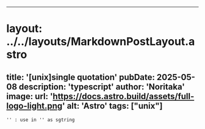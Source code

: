 
---
# layout: ../../layouts/MarkdownPostLayout.astro
title: '[unix]single quotation'
pubDate: 2025-05-08
description: 'typescript'
author: 'Noritaka'
image:
    url: 'https://docs.astro.build/assets/full-logo-light.png'
    alt: 'Astro'
tags: ["unix"]
---



```
'' : use in '' as sgtring

```
